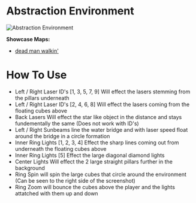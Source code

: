 # Abstraction Environment
![Abstraction Environment](Abstraction.png)

**Showcase Maps:**
- [dead man walkin'](https://beatsaver.com/maps/33842)

# How To Use

- Left / Right Laser ID's [1, 3, 5, 7, 9] Will effect the lasers stemming from the pillars underneath
- Left / Right Laser ID's [2, 4, 6, 8] Will effect the lasers coming from the floating cubes above
- Back Lasers Will effect the star like object in the distance and stays fundementally the same (Does not work with ID's)
- Left / Right Sunbeams line the water bridge and with laser speed float around the bridge in a circle formation
- Inner Ring Lights [1, 2, 3, 4] Effect the sharp lines coming out from underneath the floating cubes above
- Inner Ring Lights [5] Effect the large diagonal diamond lights
- Center Lights Will effect the 2 large straight pillars further in the background
- Ring Spin will spin the large cubes that circle around the environment (Can be seen to the right side of the screenshot)
- Ring Zoom will bounce the cubes above the player and the lights attatched with them up and down